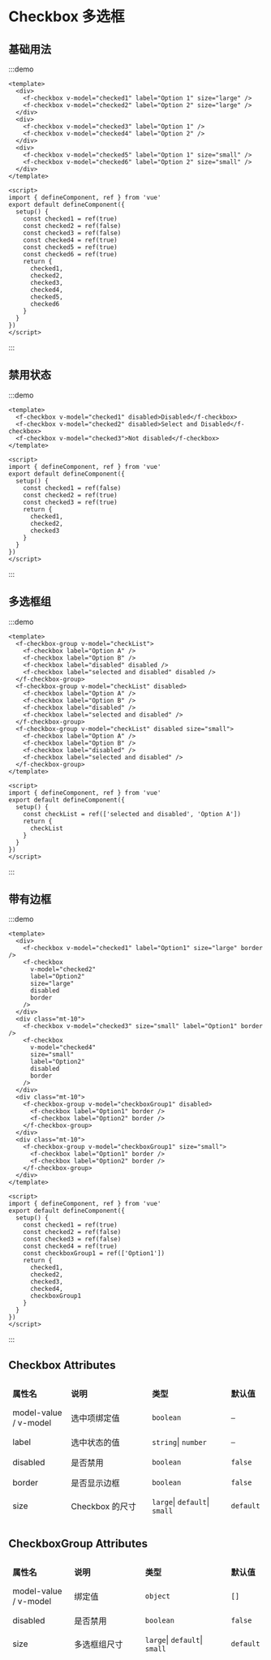 # Checkbox 多选框

## 基础用法

:::demo

```vue
<template>
  <div>
    <f-checkbox v-model="checked1" label="Option 1" size="large" />
    <f-checkbox v-model="checked2" label="Option 2" size="large" />
  </div>
  <div>
    <f-checkbox v-model="checked3" label="Option 1" />
    <f-checkbox v-model="checked4" label="Option 2" />
  </div>
  <div>
    <f-checkbox v-model="checked5" label="Option 1" size="small" />
    <f-checkbox v-model="checked6" label="Option 2" size="small" />
  </div>
</template>

<script>
import { defineComponent, ref } from 'vue'
export default defineComponent({
  setup() {
    const checked1 = ref(true)
    const checked2 = ref(false)
    const checked3 = ref(false)
    const checked4 = ref(true)
    const checked5 = ref(true)
    const checked6 = ref(true)
    return {
      checked1,
      checked2,
      checked3,
      checked4,
      checked5,
      checked6
    }
  }
})
</script>
```

:::

## 禁用状态

:::demo

```vue
<template>
  <f-checkbox v-model="checked1" disabled>Disabled</f-checkbox>
  <f-checkbox v-model="checked2" disabled>Select and Disabled</f-checkbox>
  <f-checkbox v-model="checked3">Not disabled</f-checkbox>
</template>

<script>
import { defineComponent, ref } from 'vue'
export default defineComponent({
  setup() {
    const checked1 = ref(false)
    const checked2 = ref(true)
    const checked3 = ref(true)
    return {
      checked1,
      checked2,
      checked3
    }
  }
})
</script>
```

:::

## 多选框组

:::demo

```vue
<template>
  <f-checkbox-group v-model="checkList">
    <f-checkbox label="Option A" />
    <f-checkbox label="Option B" />
    <f-checkbox label="disabled" disabled />
    <f-checkbox label="selected and disabled" disabled />
  </f-checkbox-group>
  <f-checkbox-group v-model="checkList" disabled>
    <f-checkbox label="Option A" />
    <f-checkbox label="Option B" />
    <f-checkbox label="disabled" />
    <f-checkbox label="selected and disabled" />
  </f-checkbox-group>
  <f-checkbox-group v-model="checkList" disabled size="small">
    <f-checkbox label="Option A" />
    <f-checkbox label="Option B" />
    <f-checkbox label="disabled" />
    <f-checkbox label="selected and disabled" />
  </f-checkbox-group>
</template>

<script>
import { defineComponent, ref } from 'vue'
export default defineComponent({
  setup() {
    const checkList = ref(['selected and disabled', 'Option A'])
    return {
      checkList
    }
  }
})
</script>
```

:::

## 带有边框

:::demo

```vue
<template>
  <div>
    <f-checkbox v-model="checked1" label="Option1" size="large" border />
    <f-checkbox
      v-model="checked2"
      label="Option2"
      size="large"
      disabled
      border
    />
  </div>
  <div class="mt-10">
    <f-checkbox v-model="checked3" size="small" label="Option1" border />
    <f-checkbox
      v-model="checked4"
      size="small"
      label="Option2"
      disabled
      border
    />
  </div>
  <div class="mt-10">
    <f-checkbox-group v-model="checkboxGroup1" disabled>
      <f-checkbox label="Option1" border />
      <f-checkbox label="Option2" border />
    </f-checkbox-group>
  </div>
  <div class="mt-10">
    <f-checkbox-group v-model="checkboxGroup1" size="small">
      <f-checkbox label="Option1" border />
      <f-checkbox label="Option2" border />
    </f-checkbox-group>
  </div>
</template>

<script>
import { defineComponent, ref } from 'vue'
export default defineComponent({
  setup() {
    const checked1 = ref(true)
    const checked2 = ref(false)
    const checked3 = ref(false)
    const checked4 = ref(true)
    const checkboxGroup1 = ref(['Option1'])
    return {
      checked1,
      checked2,
      checked3,
      checked4,
      checkboxGroup1
    }
  }
})
</script>
```

:::

## Checkbox Attributes

<table style="border-collapse: separate; border-spacing: 0px 10px; width:100%">
  <thead>
    <tr align="left">
      <th style="width: 150px;">属性名</th>
      <th style="width: 240px;">说明</th>
      <th style="width: 250px">类型</th>
      <th>默认值</th>
    </tr>
  </thead>
  <tbody>
    <tr>
      <td>model-value / v-model</td>
      <td>选中项绑定值</td>
      <td>
        <code>boolean</code>
      </td>
      <td>
       <code>—</code>
      </td>
    </tr>
    <tr>
      <td>label</td>
      <td>选中状态的值</td>
      <td>
        <code>string</code>|
        <code>number</code>
      </td>
      <td>
       <code>—</code>
      </td>
    </tr>
    <tr>
      <td>disabled</td>
      <td>是否禁用</td>
      <td>
        <code>boolean</code>
      </td>
      <td>
        <code>false</code>
      </td>
    </tr>
    <tr>
      <td>border</td>
      <td>是否显示边框</td>
      <td>
        <code>boolean</code>
      </td>
      <td>
        <code>false</code>
      </td>
    </tr>
    <tr>
      <td>size</td>
      <td>Checkbox 的尺寸</td>
      <td>
        <code>large</code>|
        <code>default</code>|
        <code>small</code>
      </td>
      <td>
        <code>default</code>
      </td>
    </tr>
  </tbody>
</table>

## CheckboxGroup Attributes

<table style="border-collapse: separate; border-spacing: 0px 10px; width:100%">
  <thead>
    <tr align="left">
      <th style="width: 150px;">属性名</th>
      <th style="width: 240px;">说明</th>
      <th style="width: 250px">类型</th>
      <th>默认值</th>
    </tr>
  </thead>
  <tbody>
    <tr>
      <td>model-value / v-model</td>
      <td>绑定值</td>
      <td>
        <code>object</code>
      </td>
      <td>
       <code>[]</code>
      </td>
    </tr>
    <tr>
      <td>disabled</td>
      <td>是否禁用</td>
      <td>
        <code>boolean</code>
      </td>
      <td>
        <code>false</code>
      </td>
    </tr>
    <tr>
      <td>size</td>
      <td>多选框组尺寸</td>
      <td>
        <code>large</code>|
        <code>default</code>|
        <code>small</code>
      </td>
      <td>
        <code>default</code>
      </td>
    </tr>
  </tbody>
</table>

<style>
.mt-10{
  margin-top:10px;
}
td, th {
   border: none!important;
}
</style>
